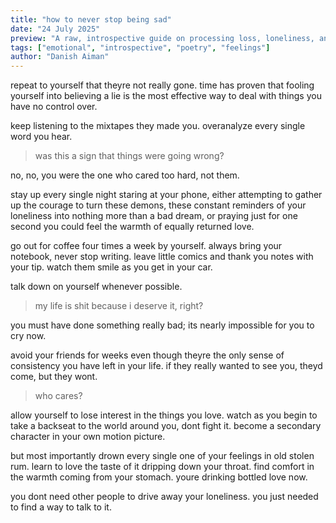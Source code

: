 ```yaml
---
title: "how to never stop being sad"
date: "24 July 2025"
preview: "A raw, introspective guide on processing loss, loneliness, and the complex emotions that come with caring too deeply."
tags: ["emotional", "introspective", "poetry", "feelings"]
author: "Danish Aiman"
---
```


repeat to yourself that theyre not really gone. time has proven that fooling yourself into believing a lie is the most effective way to deal with things you have no control over.

keep listening to the mixtapes they made you. overanalyze every single word you hear.
> was this a sign that things were going wrong?

no, no, you were the one who cared too hard, not them.

stay up every single night staring at your phone, either attempting to gather up the courage to turn these demons, these constant reminders of your loneliness into nothing more than a bad dream, or praying just for one second you could feel the warmth of equally returned love.

go out for coffee four times a week by yourself. always bring your notebook, never stop writing. leave little comics and thank you notes with your tip. watch them smile as you get in your car.

talk down on yourself whenever possible.
> my life is shit because i deserve it, right?

you must have done something really bad; its nearly impossible for you to cry now.

avoid your friends for weeks even though theyre the only sense of consistency you have left in your life. if they really wanted to see you, theyd come, but they wont. 

>who cares?

allow yourself to lose interest in the things you love.
watch as you begin to take a backseat to the world around you, dont fight it.
become a secondary character in your own motion picture.

but most importantly drown every single one of your feelings in old stolen rum.
learn to love the taste of it dripping down your throat.
find comfort in the warmth coming from your stomach.
youre drinking bottled love now.

you dont need other people to drive away your loneliness.
you just needed to find a way to talk to it.